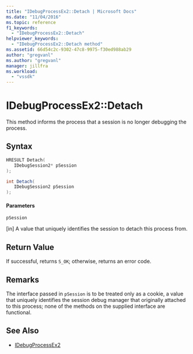 ```yaml
---
title: "IDebugProcessEx2::Detach | Microsoft Docs"
ms.date: "11/04/2016"
ms.topic: reference
f1_keywords:
  - "IDebugProcessEx2::Detach"
helpviewer_keywords:
  - "IDebugProcessEx2::Detach method"
ms.assetid: 66d54c2c-9302-47c8-9975-f30ed988ab29
author: "gregvanl"
ms.author: "gregvanl"
manager: jillfra
ms.workload:
  - "vssdk"
---
```

# IDebugProcessEx2::Detach
This method informs the process that a session is no longer debugging the process.

## Syntax

```cpp
HRESULT Detach( 
   IDebugSession2* pSession
);
```

```csharp
int Detach(
   IDebugSession2 pSession
);
```

#### Parameters
 `pSession`

 [in] A value that uniquely identifies the session to detach this process from.

## Return Value
 If successful, returns `S_OK`; otherwise, returns an error code.

## Remarks
 The interface passed in `pSession` is to be treated only as a cookie, a value that uniquely identifies the session debug manager that originally attached to this process; none of the methods on the supplied interface are functional.

## See Also
- [IDebugProcessEx2](../../../extensibility/debugger/reference/idebugprocessex2.md)